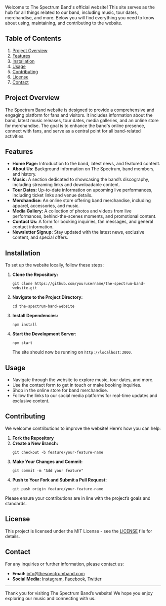 Welcome to The Spectrum Band's official website! This site serves as the hub for all things related to our band, including music, tour dates, merchandise, and more. Below you will find everything you need to know about using, maintaining, and contributing to the website.

## **Table of Contents**
1. [Project Overview](#project-overview)
2. [Features](#features)
3. [Installation](#installation)
4. [Usage](#usage)
5. [Contributing](#contributing)
6. [License](#license)
7. [Contact](#contact)

## **Project Overview**

The Spectrum Band website is designed to provide a comprehensive and engaging platform for fans and visitors. It includes information about the band, latest music releases, tour dates, media galleries, and an online store for merchandise. The goal is to enhance the band's online presence, connect with fans, and serve as a central point for all band-related activities.

## **Features**

- **Home Page:** Introduction to the band, latest news, and featured content.
- **About Us:** Background information on The Spectrum, band members, and history.
- **Music:** A section dedicated to showcasing the band’s discography, including streaming links and downloadable content.
- **Tour Dates:** Up-to-date information on upcoming live performances, including ticket links and venue details.
- **Merchandise:** An online store offering band merchandise, including apparel, accessories, and music.
- **Media Gallery:** A collection of photos and videos from live performances, behind-the-scenes moments, and promotional content.
- **Contact Us:** A form for booking inquiries, fan messages, and general contact information.
- **Newsletter Signup:** Stay updated with the latest news, exclusive content, and special offers.

## **Installation**

To set up the website locally, follow these steps:

1. **Clone the Repository:**
   ```
   git clone https://github.com/yourusername/the-spectrum-band-website.git
   ```
2. **Navigate to the Project Directory:**
   ```
   cd the-spectrum-band-website
   ```
3. **Install Dependencies:**
   ```
   npm install
   ```
4. **Start the Development Server:**
   ```
   npm start
   ```
   The site should now be running on `http://localhost:3000`.

## **Usage**

- Navigate through the website to explore music, tour dates, and more.
- Use the contact form to get in touch or make booking inquiries.
- Shop in the online store for band merchandise.
- Follow the links to our social media platforms for real-time updates and exclusive content.

## **Contributing**

We welcome contributions to improve the website! Here’s how you can help:

1. **Fork the Repository**
2. **Create a New Branch:**
   ```
   git checkout -b feature/your-feature-name
   ```
3. **Make Your Changes and Commit:**
   ```
   git commit -m "Add your feature"
   ```
4. **Push to Your Fork and Submit a Pull Request:**
   ```
   git push origin feature/your-feature-name
   ```

Please ensure your contributions are in line with the project’s goals and standards.

## **License**

This project is licensed under the MIT License - see the [LICENSE](LICENSE) file for details.

## **Contact**

For any inquiries or further information, please contact us:

- **Email:** info@thespectrumband.com
- **Social Media:** [Instagram](https://instagram.com/thespectrumband), [Facebook](https://facebook.com/thespectrumband), [Twitter](https://twitter.com/thespectrumband)

---

Thank you for visiting The Spectrum Band’s website! We hope you enjoy exploring our music and connecting with us.

